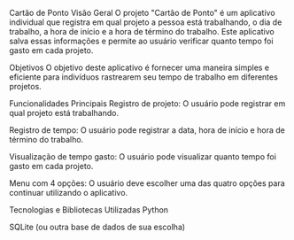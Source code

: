 
 Cartão de Ponto
Visão Geral
O projeto "Cartão de Ponto" é um aplicativo individual que registra em qual projeto a pessoa está trabalhando, o dia de trabalho, a hora de início e a hora de término do trabalho. Este aplicativo salva essas informações e permite ao usuário verificar quanto tempo foi gasto em cada projeto.

Objetivos
O objetivo deste aplicativo é fornecer uma maneira simples e eficiente para indivíduos rastrearem seu tempo de trabalho em diferentes projetos.

Funcionalidades Principais
Registro de projeto: O usuário pode registrar em qual projeto está trabalhando.

Registro de tempo: O usuário pode registrar a data, hora de início e hora de término do trabalho.

Visualização de tempo gasto: O usuário pode visualizar quanto tempo foi gasto em cada projeto.

Menu com 4 opções: O usuário deve escolher uma das quatro opções para continuar utilizando o aplicativo.

Tecnologias e Bibliotecas Utilizadas
Python

SQLite (ou outra base de dados de sua escolha)
